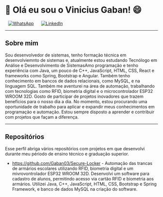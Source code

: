 # 👋 Olá eu sou o Vinicius Gaban! 😄

<p align="left">
  <a href="https://wa.me/5516991000062" target="_blank" style="margin: 0 10px; display: inline-block;">
    <img src="https://img.shields.io/badge/-WhatsApp-25D366?style=for-the-badge&logo=WhatsApp&logoColor=white" alt="WhatsApp" />
  </a>
  <a href="https://www.linkedin.com/in/vinicius-gaban/" target="_blank" style="margin: 0 10px; display: inline-block;">
    <img src="https://img.shields.io/badge/-LinkedIn-0077B5?style=for-the-badge&logo=LinkedIn&logoColor=white" alt="LinkedIn" />
  </a>
</p>

---

## Sobre mim

Sou desenvolvedor de sistemas, tenho formação técnica em desenvolviemnto de sistemas e, atualmente estou estudando Tecnólogo em Análise e Desenvolvimento de SistemasAmo programação e tenho experiência com Java, um pouco de C++, JavaScript, HTML, CSS, React e frameworks como Spring, Bootstrap e Angular. Também tenho conhecimento em bancos de dados relacionais, como MySQL, e na linguagem SQL. Também me aventurei na área de automação, trabalhando com tecnologias como RFID, biometria digital e o microcontrolador ESP32 WROOM 32D. Gosto de participar de projetos inovadores que trazem benefícios para o nosso dia a dia. No momento, estou procurando uma oportunidade de trabalho para aplicar e expandir meus conhecimentos em programação e automação. Estou sempre disposto a aprender e contribuir com projetos que façam a diferença.

---

## Repositórios

Esse perfil abriga vários repositórios com projetos em que desenvolvi durante meu périodo de ensino técnico e graduação superior.

- https://github.com/Gaban03/Secure-Locker - Automação das trancas de armários escolares utilizando RFID, biometria digital e um mivrovontrolador ESP32 WROOM 32D. Desenvolvi um software para cadastro de alunos, permitindo acesso via cartão RFID e biometria aos armários. Utilizei Java, C++, JavaScript, HTML, CSS, Bootstrap e Spring Framework, e banco de dados MySQL na criação do software.
